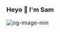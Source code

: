 ### Heyo 👋 I'm Sam
![og-image-min](https://github.com/Samalmohanna1/Samalmohanna1/assets/93617973/8998aa1f-26aa-4176-b0f5-2359a8b8e30c)


<!--
**Samalmohanna1/Samalmohanna1** is a ✨ _special_ ✨ repository because its `README.md` (this file) appears on your GitHub profile.

[![Anurag's GitHub stats-Dark](https://github-readme-stats.vercel.app/api?username=samalmohanna1&show_icons=true&theme=dark#gh-dark-mode-only)](https://github.com/anuraghazra/github-readme-stats#gh-dark-mode-only)
[![Anurag's GitHub stats-Light](https://github-readme-stats.vercel.app/api?username=samalmohanna1&show_icons=true&theme=default#gh-light-mode-only)](https://github.com/anuraghazra/github-readme-stats#gh-light-mode-only)
[![Top Langs](https://github-readme-stats.vercel.app/api/top-langs/?username=samalmohanna1&layout=compact)](https://github.com/anuraghazra/github-readme-stats)
Here are some ideas to get you started:

- 🔭 I’m currently working on ...
- 🌱 I’m currently learning ...
- 👯 I’m looking to collaborate on ...
- 🤔 I’m looking for help with ...
- 💬 Ask me about ...
- 📫 How to reach me: ...
- 😄 Pronouns: ...
- ⚡ Fun fact: ...
-->
